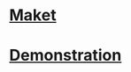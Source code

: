 # [Maket](https://www.figma.com/file/Q7YbFaFcLz1Fc1U1yITqJ1/JavaScript.-Sprint-4-(Copy)?mode=dev)

# [Demonstration](https://alextrava.github.io/Mesto_russia/)

